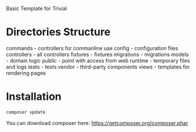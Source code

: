Basic Template for Trivial

Directories Structure
=====================

commands - controllers for commanline use
config - configuration files
controllers - all controllers
fixtures - fixtures
migrations - migrations
models - domain logic
public - point with access from web
runtime - temporary files and logs
tests - tests
vendor - third-party components
views - templates for rendering pages


Installation
============

    composer update

You can download composer here: https://getcomposer.org/composer.phar

